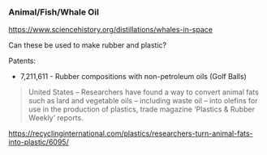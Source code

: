 ### Animal/Fish/Whale Oil

https://www.sciencehistory.org/distillations/whales-in-space

Can these be used to make rubber and plastic?

Patents:

* 7,211,611 - Rubber compositions with non-petroleum oils (Golf Balls)

> United States – Researchers have found a way to convert animal fats such as lard and vegetable oils – including waste oil – into olefins for use in the production of plastics, trade magazine ‘Plastics & Rubber Weekly’ reports.

https://recyclinginternational.com/plastics/researchers-turn-animal-fats-into-plastic/6095/

